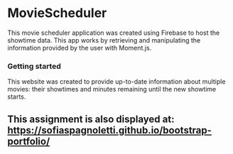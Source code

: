 # MovieScheduler

This movie scheduler application was created using Firebase to host the showtime data. This app works by retrieving and manipulating the information provided by the user with Moment.js.

### Getting started
This website was created to provide up-to-date information about multiple movies: their showtimes and minutes remaining until the new showtime starts.

## This assignment is also displayed at: https://sofiaspagnoletti.github.io/bootstrap-portfolio/

